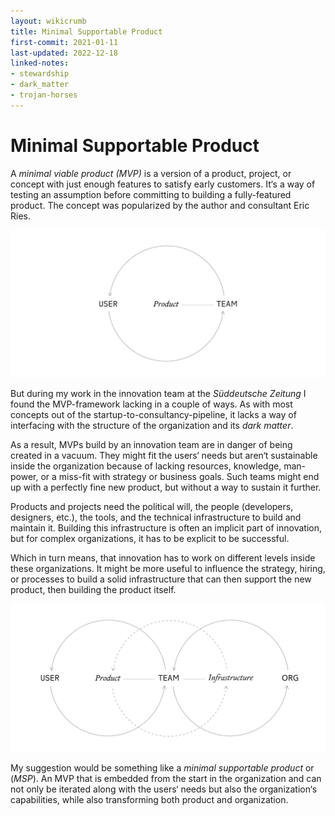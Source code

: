 ```yaml
---
layout: wikicrumb 
title: Minimal Supportable Product
first-commit: 2021-01-11
last-updated: 2022-12-18
linked-notes:
- stewardship
- dark_matter
- trojan-horses
---
```

# Minimal Supportable Product

A _minimal viable product (MVP)_ is a version of a product, project, or concept with just enough features to satisfy early customers. It‘s a way of testing an assumption before committing to building a fully-featured product. The concept was popularized by the author and consultant Eric Ries.

![](/img/wiki/wiki-minimal-viable-product.svg)

But during my work in the innovation team at the _Süddeutsche Zeitung_ I found the MVP-framework lacking in a couple of ways. As with most concepts out of the startup-to-consultancy-pipeline, it lacks a way of interfacing with the structure of the organization and its _dark matter_.

As a result, MVPs build by an innovation team are in danger of being created in a vacuum. They might fit the users‘ needs but aren‘t sustainable inside the organization because of lacking resources, knowledge, man-power, or a miss-fit with strategy or business goals. Such teams might end up with a perfectly fine new product, but without a way to sustain it further.

Products and projects need the political will, the people (developers, designers, etc.), the tools, and the technical infrastructure to build and maintain it. Building this infrastructure is often an implicit part of innovation, but for complex organizations, it has to be explicit to be successful.

Which in turn means, that innovation has to work on different levels inside these organizations. It might be more useful to influence the strategy, hiring, or processes to build a solid infrastructure that can then support the new product,  then building the product itself.

![](/img/wiki/wiki-minimal-supportable-product.svg)

My suggestion would be something like a _minimal supportable product_ or (_MSP_). An MVP that is embedded from the start in the organization and can not only be iterated along with the users‘ needs but also the organization‘s capabilities, while also transforming both product and organization.